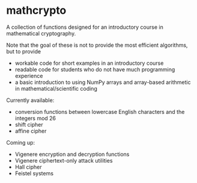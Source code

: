 # mathcrypto

A collection of functions designed for an introductory course in mathematical cryptography.

Note that the goal of these is not to provide the most efficient algorithms, but to provide
- workable code for short examples in an introductory course
- readable code for students who do not have much programming experience
- a basic introduction to using NumPy arrays and array-based arithmetic in mathematical/scientific coding

Currently available:
- conversion functions between lowercase English characters and the integers mod 26
- shift cipher
- affine cipher

Coming up:
- Vigenere encryption and decryption functions
- Vigenere ciphertext-only attack utilities
- Hall cipher
- Feistel systems
